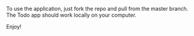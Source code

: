 To use the application, just fork the repo and pull from the master branch. The Todo app should work locally on your computer. 

Enjoy! 